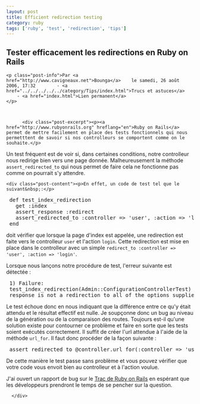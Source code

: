 ```yaml
---
layout: post
title: Efficient redirection testing
category: ruby
tags: ['ruby', 'test', 'redirection', 'tips']
---
```


  <div class="post">
    <h2 id="p87" class="post-title">Tester efficacement les redirections en Ruby on Rails</h2>
    
    <p class="post-info">Par <a href="http://www.cavigneaux.net">Bounga</a>    le samedi, 26 août 2006, 17:32        - <a href="../../../../../category/Tips/index.html">Trucs et astuces</a>
        - <a href="index.html">Lien permanent</a>
    </p>
    
    
    
          <div class="post-excerpt"><p><a href="http://www.rubyonrails.org" hreflang="en">Ruby on Rails</a> permet de mettre facilement en place des tests fonctionnels qui nous permetttent de savoir si nos controlleurs se comportent comme on le souhaite.</p>


<p>Un test fréquent est de voir si, dans certaines conditions, notre controlleur nous redirige bien vers une page donnée. Malheureusement la méthode <code>assert_redirected_to</code> qui nous permet de faire cela ne fonctionne pas comme on pourrait s'y attendre.</p></div>
        
    <div class="post-content"><p>En effet, un code de test tel que le suivant&nbsp;:</p>


<pre> def test_index_redirection
   get :index
   assert_response :redirect
   assert_redirected_to :controller =&gt; 'user', :action =&gt; 'login'
 end</pre>


<p>doit vérifier que lorsque la page d'index est appelée, une redirection est faite vers le controlleur <code>user</code> et l'action <code>login</code>. Cette redirection est mise en place dans le controlleur avec un simple <code>redirect_to :controller =&gt; 'user', :action =&gt; 'login'</code>.</p>


<p>Lorsque nous lançons notre procédure de test, l'erreur suivante est détectée&nbsp;:</p>

<pre> 1) Failure:
 test_index_redirection(Admin::ConfigurationControllerTest) <a href="../test/functional/admin/configuration_controller_test.rb_20">./test/functional/admin/configuration_controller_test.rb:20</a>:
 response is not a redirection to all of the options supplied  (redirection is &lt;{:action=&gt;"login", :controller=&gt;"user"}&gt;),  difference: &lt;{}&gt;</pre>


<p>Le test échoue donc en nous indiquant que la différence entre ce qu'y était attendu et le résultat effectif est nulle. Je soupçonne donc un bug au niveau de la génération ou de la comparaison des routes. Toujours est-il qu'une solution existe pour contourner ce problème et faire en sorte que les tests soient exécutés correctement. Il suffit de créer l'url attendue à l'aide de la méthode <code>url_for</code>. Il faut donc procéder de la façon suivante&nbsp;:</p>


<pre> assert_redirected_to @controller.url_for(:controller =&gt; 'user', :action =&gt; 'login')</pre>


<p>De cette manière le test passe sans problème et vous pouvez vérifier que votre code vous envoit bien au controlleur et à l'action voulue.</p>


<p>J'ai ouvert un rapport de bug sur le <a href="http://dev.rubyonrails.org/ticket/5921" hreflang="en">Trac de Ruby on Rails</a> en espérant que les développeurs prendront le temps de se pencher sur la question.</p></div>

      </div>

